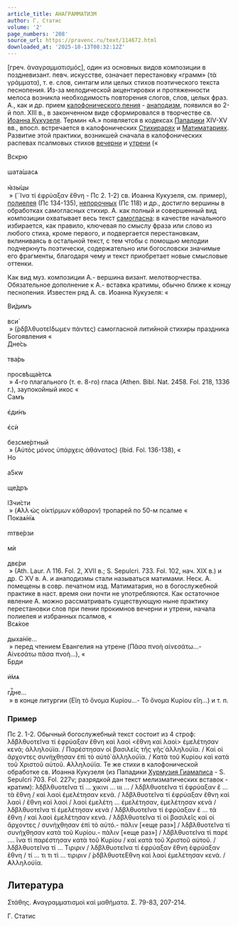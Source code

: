```yaml
---
article_title: АНАГРАММАТИЗМ
author: Г. Статис
volume: '2'
page_numbers: '208'
source_url: https://pravenc.ru/text/114672.html
downloaded_at: '2025-10-13T08:32:12Z'
---
```


[греч. ἀναγραμματισμός], один из основных видов композиции в поздневизант. певч. искусстве, означает перестановку «грамм» (τὰ γράμματα), т. е. слов, синтагм или целых стихов поэтического текста песнопения. Из-за мелодической акцентировки и протяженности мелоса возникла необходимость повторения слогов, слов, целых фраз. А., как и др. прием [калофонического пения](<https://pravenc.ru/text/калофонического пения.html>) - [анаподизм](https://pravenc.ru/text/анаподизм.html), появился во 2-й пол. XIII в., в законченном виде сформировался в творчестве св. [Иоанна Кукузеля](<https://pravenc.ru/text/Иоанна Кукузеля.html>). Термин «А.» появляется в кодексах [Пападики](https://pravenc.ru/text/Пападики.html) XIV-XV вв., впосл. встречается в калофонических [Стихирарях](https://pravenc.ru/text/Стихирарях.html) и [Матиматариях](https://pravenc.ru/text/Матиматариях.html). Развитие этой практики, возникшей сначала в калофонических распевах псалмовых стихов [вечерни](https://pravenc.ru/text/вечерни.html) и [утрени](https://pravenc.ru/text/Утреня.html) («<div class="cu">Вскpю</div> <div class="cu">шата́шасѧ</div> <div class="cu">ꙗ҆зы́цы</div> » (῾´Ινα τί ἐφρύαξαν ἔθνη - Пс 2. 1-2) св. Иоанна Кукузеля, см. пример), [полиелея](https://pravenc.ru/text/полиелей.html) (Пс 134-135), [непорочных](https://pravenc.ru/text/непорочных.html) (Пс 118) и др., достигло вершины в обработках самогласных стихир. А. как полный и совершенный вид композиции охватывает весь текст [самогласна](https://pravenc.ru/text/самогласна.html): в качестве начального избирается, как правило, ключевая по смыслу фраза или слово из любого стиха, кроме первого, и подвергается перестановкам, вклиниваясь в остальной текст, с тем чтобы с помощью мелодии подчеркнуть поэтически, содержательно или богословски значимые его фрагменты, благодаря чему и текст приобретает новые смысловые оттенки.

Как вид муз. композиции А.- вершина визант. мелотворчества. Обязательное дополнение к А.- вставка кратимы, обычно ближе к концу песнопения. Известен ряд А. св. Иоанна Кукузеля: «<div class="cu">Ви́димъ</div> <div class="cu">вси́</div> » (̀ρδβλθυοτεΙδωμεν πάντες) самогласной литийной стихиры праздника Богоявления «<div class="cu">Дне́сь</div> <div class="cu">тва́рь</div> <div class="cu">просвѣща́етсѧ</div> » 4-го плагального (т. е. 8-го) гласа (Athen. Bibl. Nat. 2458. Fol. 218, 1336 г.), заупокойный икос «<div class="cu">Самъ</div> <div class="cu">є҆ди́нъ</div> <div class="cu">є҆сѝ</div> <div class="cu">безсме́ртный</div> » (Αὐτὸς μόνος ὑπάρχεις ἀθάνατος) (Ibid. Fol. 136-138), «<div class="cu">Но</div> <div class="cu">a5кw</div> <div class="cu">ще́дръ</div> <div class="cu">l3чи́сти</div> » (̓Αλλ̓ ὡς οἰκτίρμων κάθαρον) тропарей по 50-м псалме «<div class="cu">Покаѧ́нїѧ</div> <div class="cu">mтве́рзи</div> <div class="cu">мѝ</div> <div class="cu">двє́ри</div> » (Ath. Laur. Λ 116. Fol. 2, XVII в.; S. Sepulcri. 733. Fol. 102, нач. XIX в.) и др. С XV в. А. и анаподизмы стали называться матимами. Неск. А. помещены в совр. печатном изд. Матиматария, но в богослужебной практике в наст. время они почти не употребляются. Как остаточное явление А. можно рассматривать существующую ныне практику перестановки слов при пении прокимнов вечерни и утрени, начала полиелея и избранных псалмов, «<div class="cu">Всѧ́кое</div> <div class="cu">дыха́нїе...</div> » перед чтением Евангелия на утрене (Πᾶσα πνοὴ αἰνεσάτω...- Αἰνεσάτω πᾶσα πνοὴ...), «<div class="cu">Бpди</div> <div class="cu">и҆́мѧ</div> <div class="cu">гдⷭ҇не...</div> » в конце литургии (Εἴη τὸ ὄνομα Κυρίου...- Τὸ ὄνομα Κυρίου εἴη...) и т. п.

### Пример

Пс 2. 1-2. Обычный богослужебный текст состоит из 4 строф: ̀λδβλθυοτεΙνα τί ἐφρύαξαν ἔθνη καὶ λαοὶ <ἔθνη καὶ λαοὶ> ἐμελέτησαν κενά; ἀλληλούϊα. / Παρέστησαν οἱ βασιλεῖς τῆς γῆς̇ ἀλληλούϊα. / Καὶ οἱ ἄρχοντες συνήχθησαν ἐπὶ τὸ αὐτό̇ ἀλληλούϊα. / Κατὰ τοῦ Κυρίου καὶ κατὰ τοῦ Χριστοῦ αὐτοῦ. ̓Αλληλούϊα. Те же стихи в калофонической обработке св. Иоанна Кукузеля (из Пападики [Хурмузия Гиамалиса](<https://pravenc.ru/text/Хурмузия Гиамалиса.html>) - S. Sepulcri 703. Fol. 227v; разрядкой дан текст мелизматических вставок - кратим): ̀λδβλθυοτεΙνα τί ... χικινι ... ιιι ... / ̀λδβλθυοτεΙνα τί ἐφρύαξαν ἔ ... τὰ ἔθνη / καὶ λαοὶ ἐμελέτησαν κενά. / ̀λδβλθυοτεΙνα τί ἐφρύαξαν ἔθνη καὶ λαοὶ / ἔθνη καὶ λαοὶ / λαοὶ ἐμελέτη ... ἐμελέτησαν, ἐμελέτησαν κενά / ̀λδβλθυοτεΙνα τί ἐμελέτησαν κενά / ̀λδβλθυοτεΙνα τί ἐφρύαξαν ἔ ... τὰ ἔθνη / καὶ λαοὶ ἐμελέτησαν κενά. / ̀λδβλθυοτεΙνα τί οἱ βασιλεῖς καὶ οἱ ἄρχοντες / συνήχθησαν ἐπὶ τὸ αὐτό.- πάλιν [«еще раз»] / ̀λδβλθυοτεΙνα τί συνήχθησαν κατὰ τοῦ Κυρίου.- πάλιν [«еще раз»] / ̀λδβλθυοτεΙνα τί παρέ .... ἵνα τί παρέστησαν κατὰ τοῦ Κυρίου / καί κατὰ τοῦ Χριστοῦ αὐτοῦ. / ̀λδβλθυοτεΙνα τί ... Τιριριν / ̀λδβλθυοτεΙνα τί ἐφρύαξαν ἔθνη ἐφρύαξαν ἔθνη / τί ... τι τι τὶ ... τιριριν / ̀ρδβλθυοτεΕθνη καὶ λαοὶ ἐμελέτησαν κενά. / ̓Αλληλούϊα.

## Литература

Στάθης. ̓Αναγραμματισμοὶ καὶ μαθήματα. Σ. 79-83, 207-214.

Г. Статис
